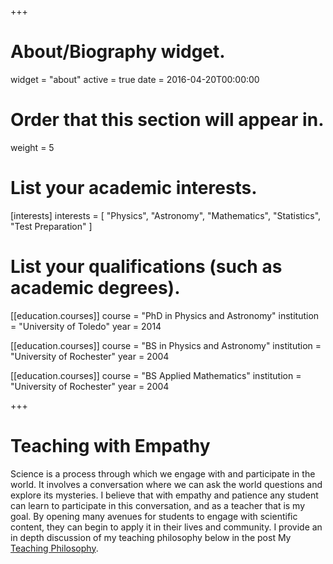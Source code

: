 +++
# About/Biography widget.
widget = "about"
active = true
date = 2016-04-20T00:00:00

# Order that this section will appear in.
weight = 5

# List your academic interests.
[interests]
  interests = [
    "Physics",
    "Astronomy",
    "Mathematics",
    "Statistics",
    "Test Preparation"
  ]

# List your qualifications (such as academic degrees).
[[education.courses]]
  course = "PhD in Physics and Astronomy"
  institution = "University of Toledo"
  year = 2014

[[education.courses]]
  course = "BS in Physics and Astronomy"
  institution = "University of Rochester"
  year = 2004

[[education.courses]]
  course = "BS Applied Mathematics"
  institution = "University of Rochester"
  year = 2004
 
+++

# Teaching with Empathy

Science is a process through which we engage with and participate in the world.  It involves a conversation where we can ask the world questions and explore its mysteries.  I believe that with empathy and patience any student can learn to participate in this conversation, and as a teacher that is my goal.  By opening many avenues for students to engage with scientific content, they can begin to apply it in their lives and community.  I provide an in depth discussion of my teaching philosophy below in the post My [Teaching Philosophy](https://pdxtutor.netlify.com/post/my-teaching-philosophy/).
